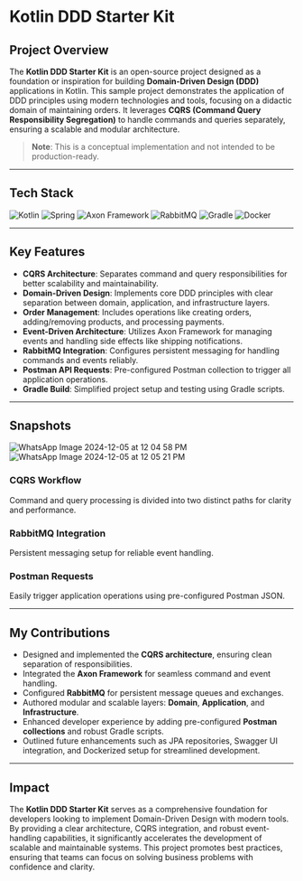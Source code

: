 
# Kotlin DDD Starter Kit

## Project Overview
The **Kotlin DDD Starter Kit** is an open-source project designed as a foundation or inspiration for building **Domain-Driven Design (DDD)** applications in Kotlin. This sample project demonstrates the application of DDD principles using modern technologies and tools, focusing on a didactic domain of maintaining orders. It leverages **CQRS (Command Query Responsibility Segregation)** to handle commands and queries separately, ensuring a scalable and modular architecture.

> **Note**: This is a conceptual implementation and not intended to be production-ready.

---

## Tech Stack

![Kotlin](https://img.shields.io/badge/Kotlin-7F52FF?style=for-the-badge&logo=kotlin&logoColor=white)
![Spring](https://img.shields.io/badge/Spring-6DB33F?style=for-the-badge&logo=spring&logoColor=white)
![Axon Framework](https://img.shields.io/badge/Axon%20Framework-005F8F?style=for-the-badge&logo=axon&logoColor=white)
![RabbitMQ](https://img.shields.io/badge/RabbitMQ-FF6600?style=for-the-badge&logo=rabbitmq&logoColor=white)
![Gradle](https://img.shields.io/badge/Gradle-02303A?style=for-the-badge&logo=gradle&logoColor=white)
![Docker](https://img.shields.io/badge/Docker-2496ED?style=for-the-badge&logo=docker&logoColor=white)

---

## Key Features
- **CQRS Architecture**: Separates command and query responsibilities for better scalability and maintainability.
- **Domain-Driven Design**: Implements core DDD principles with clear separation between domain, application, and infrastructure layers.
- **Order Management**: Includes operations like creating orders, adding/removing products, and processing payments.
- **Event-Driven Architecture**: Utilizes Axon Framework for managing events and handling side effects like shipping notifications.
- **RabbitMQ Integration**: Configures persistent messaging for handling commands and events reliably.
- **Postman API Requests**: Pre-configured Postman collection to trigger all application operations.
- **Gradle Build**: Simplified project setup and testing using Gradle scripts.

---

## Snapshots

![WhatsApp Image 2024-12-05 at 12 04 58 PM](https://github.com/user-attachments/assets/480a9aa0-a8b5-452a-9921-4a8c5585de16)
![WhatsApp Image 2024-12-05 at 12 05 21 PM](https://github.com/user-attachments/assets/6309a1ff-a3b8-4fb6-84eb-08fcd6e7c725)


### CQRS Workflow  
Command and query processing is divided into two distinct paths for clarity and performance.


### RabbitMQ Integration  
Persistent messaging setup for reliable event handling.

### Postman Requests  
Easily trigger application operations using pre-configured Postman JSON.

---

## My Contributions
- Designed and implemented the **CQRS architecture**, ensuring clean separation of responsibilities.
- Integrated the **Axon Framework** for seamless command and event handling.
- Configured **RabbitMQ** for persistent message queues and exchanges.
- Authored modular and scalable layers: **Domain**, **Application**, and **Infrastructure**.
- Enhanced developer experience by adding pre-configured **Postman collections** and robust Gradle scripts.
- Outlined future enhancements such as JPA repositories, Swagger UI integration, and Dockerized setup for streamlined development.

---

## Impact
The **Kotlin DDD Starter Kit** serves as a comprehensive foundation for developers looking to implement Domain-Driven Design with modern tools. By providing a clear architecture, CQRS integration, and robust event-handling capabilities, it significantly accelerates the development of scalable and maintainable systems. This project promotes best practices, ensuring that teams can focus on solving business problems with confidence and clarity.
